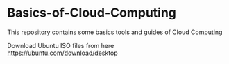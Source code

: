 # Basics-of-Cloud-Computing
This repository contains some basics tools and guides of Cloud Computing

Download Ubuntu ISO files from here https://ubuntu.com/download/desktop 
